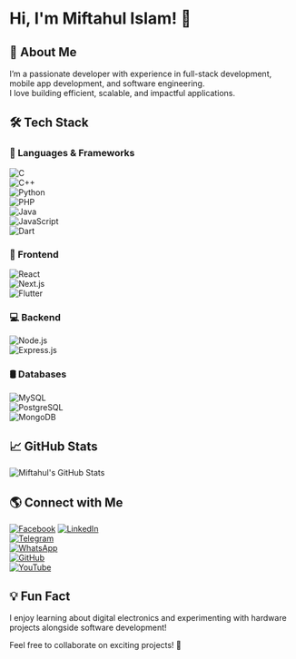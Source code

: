 # Hi, I'm Miftahul Islam! 👋  

## 🚀 About Me  
I’m a passionate developer with experience in full-stack development, mobile app development, and software engineering.  
I love building efficient, scalable, and impactful applications.  

## 🛠️ Tech Stack  
### 🚀 Languages & Frameworks  
![C](https://img.shields.io/badge/C-A8B9CC?style=flat&logo=c&logoColor=white)  
![C++](https://img.shields.io/badge/C++-00599C?style=flat&logo=c%2B%2B&logoColor=white)  
![Python](https://img.shields.io/badge/Python-3776AB?style=flat&logo=python&logoColor=white)  
![PHP](https://img.shields.io/badge/PHP-777BB4?style=flat&logo=php&logoColor=white)  
![Java](https://img.shields.io/badge/Java-007396?style=flat&logo=java&logoColor=white)  
![JavaScript](https://img.shields.io/badge/JavaScript-F7DF1E?style=flat&logo=javascript&logoColor=black)  
![Dart](https://img.shields.io/badge/Dart-0175C2?style=flat&logo=dart&logoColor=white)  

### 📱 Frontend  
![React](https://img.shields.io/badge/React-61DAFB?style=flat&logo=react&logoColor=black)  
![Next.js](https://img.shields.io/badge/Next.js-000000?style=flat&logo=next.js&logoColor=white)  
![Flutter](https://img.shields.io/badge/Flutter-02569B?style=flat&logo=flutter&logoColor=white)  

### 💻 Backend  
![Node.js](https://img.shields.io/badge/Node.js-43853D?style=flat&logo=node.js&logoColor=white)  
![Express.js](https://img.shields.io/badge/Express.js-000000?style=flat&logo=express&logoColor=white)  

### 🛢️ Databases  
![MySQL](https://img.shields.io/badge/MySQL-4479A1?style=flat&logo=mysql&logoColor=white)  
![PostgreSQL](https://img.shields.io/badge/PostgreSQL-316192?style=flat&logo=postgresql&logoColor=white)  
![MongoDB](https://img.shields.io/badge/MongoDB-47A248?style=flat&logo=mongodb&logoColor=white)  

## 📈 GitHub Stats  
![Miftahul's GitHub Stats](https://github-readme-stats.vercel.app/api?username=miftahulislam2023&show_icons=true&theme=radical)  

## 🌎 Connect with Me  
[![Facebook](https://img.shields.io/badge/Facebook-%231877F2.svg?style=flat&logo=facebook&logoColor=white)](https://www.facebook.com/MiftahulIslam22)
[![LinkedIn](https://img.shields.io/badge/LinkedIn-%230A66C2.svg?style=flat&logo=linkedin&logoColor=white)](https://linkedin.com/miftahulislambd)  
[![Telegram](https://img.shields.io/badge/Telegram-26A5E4?style=flat&logo=telegram&logoColor=white)](https://t.me/miftahulislam)  
[![WhatsApp](https://img.shields.io/badge/WhatsApp-25D366?style=flat&logo=whatsapp&logoColor=white)](#)  
[![GitHub](https://img.shields.io/badge/GitHub-181717?style=flat&logo=github&logoColor=white)](https://github.com/MiftahulIslam2023)  
[![YouTube](https://img.shields.io/badge/YouTube-FF0000?style=flat&logo=youtube&logoColor=white)](https://www.youtube.com/@miftahcoding)  

## 💡 Fun Fact  
I enjoy learning about digital electronics and experimenting with hardware projects alongside software development!  

Feel free to collaborate on exciting projects! 🚀
